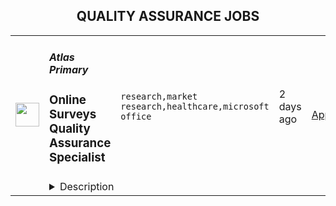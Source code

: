 <div align="center"><h2>QUALITY ASSURANCE JOBS</h2></div><table><tr>
                <td width="100" height="100" rowspan="2">
                    <img src="https://remotive.com/job/1891501/logo" width="38px" height="auto">
                </td>
                <td width="300">
                    <h5>Atlas Primary</h5>
                    <h3>Online Surveys Quality Assurance Specialist</h3>
                </td>
                <td width="300">
                    <code>research,market research,healthcare,microsoft office</code>
                </td>
                <td width="200">
                <text>2 days ago</text>
                </td>
                <td width="100" rowspan="2">
                <a href="https://remotive.com/remote-jobs/qa/online-surveys-quality-assurance-specialist-1891501" align="right" target="_blank">Apply</a>
                </td>
            </tr>
            <tr>
                <td colspan="3">
                <details><summary>Description</summary>
                <p><strong>ABOUT ATLAS PRIMARY</strong></p>
<p>Atlas Primary is a rapidly growing healthcare-focused market research company. Our work contributes to research that make healthcare professionals better at their most important work — the kind of work you read about in leading healthcare publications. Our clients are some of the largest healthcare companies in the world, and we are proud to help them drive innovation in healthcare through our extensive primary research data collection capabilities.</p>
<p><strong>OUR CORE VALUES</strong></p>
<p><strong>Optimize for Integrity</strong><br><br>Positive intent drives everything we do — we are true to each other, our healthcare and patient communities, our partners, and our clients. Success to us is measured by the quality of our relationships and the value we create for our stakeholders.<strong><br><br>One Team, One Dream</strong><br><br>We operate in a culture of transparency, teamwork, and trust to fulfill our company vision of helping our clients drive innovation and shape the future of healthcare. We know that each individual role plays a part in Atlas Primary's success. Everyone's work matters. Without the collective insight from a diverse group of experienced professionals, we would not be successful in our goal of delivering world-class solutions for our clients.<strong><br><br>Community Driven</strong><br><br>Some people may think of us as just a company… but we call ourselves family. We are the market research company that puts people first. Our success depends on a group of people working together to serve our clients and partners with the same devotion and care that we share for each other.<strong><br><br>Pride in Excellence</strong><br><br>We solve tough problems for our clients. Major decisions are made with the data we collect. We leverage our extensive experience to continually explore new ways to improve our processes, create efficiencies, and develop innovative solutions that ensure we deliver the best quality data available to inform our clients' most important decisions.<br><br></p>
<p><strong></strong></p><p><strong><strong>POSITION DESCRIPTION: Online Surveys Quality Assurance Specialist</strong></strong></p><p></p>
<p>We are looking for self-driven team players with a strong interest in the market research and healthcare industries. If you are a highly organized and goal-oriented person who is empowered by working in a fast-paced setting, this job is for you.<br></p>
<p>The Quality Assurance Specialists' primary role is to assess, evaluate and test online questionnaires, keep track of programming changes interpret project needs/requirements or any other issues that could impact the study in a negative way.  </p><p><strong>RESPONSIBILITIES</strong></p><ul style=""><li style="">1 + years of experience in survey link testing</li><li style="">Test survey links to ensure match to questionnaire</li><li style="">Test quotas, qualifications logic, skip logic, validation logic, design and flow</li><li style="">Responsible for data quality of online surveys data collection</li><li style="">Must have good attention to detail and problem-solving skills</li><li style="">Outstanding verbal and written communication skills</li><li style="">Ability to interact with clients and programmers in a friendly manner</li><li style="">Good understanding of online market research</li><li style="">Healthcare market research experience a plus</li><li style="">Bachelor's degree required</li><li style="">Fully remote (work from home) position</li></ul><p><strong>REQUIREMENTS</strong></p>
<ul style=""><li style="">Able to adapt and learn new tasks quickly</li><li style="">Strong attention to detail <br></li><li style="">Team player with a proven ability to build and maintain strong working relationships</li><li style="">Expert in Microsoft Office tools</li><li style="">Excellent problem-solving skills</li><li style="">Ability to multitask and work independently</li><li style="">Excellent written and verbal communication skills</li><li style="">Strong command of the English language</li><li style="">Able to work 8 am to 6 pm Eastern Time (US)</li><li style="">Experience with Decipher data collection software a plus</li></ul>
<img src="https://remotive.com/job/track/1891501/blank.gif?source=public_api" alt=""/>
                </details>
                </td>
            </tr></table>